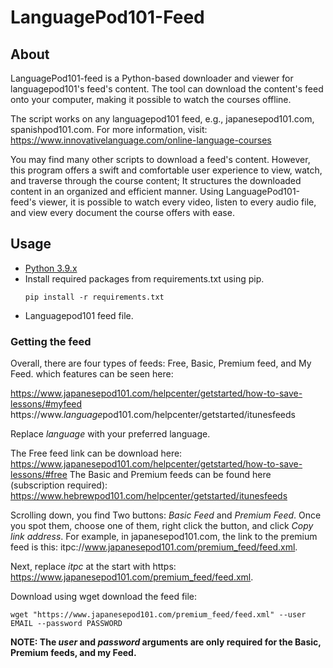 # LanguagePod101-Feed

## About

LanguagePod101-feed is a Python-based downloader and viewer for languagepod101's feed's content. The tool can download the content's feed onto your computer, making it possible to watch the courses offline.

The script works on any languagepod101 feed, e.g., japanesepod101.com, spanishpod101.com. For more information, visit:
https://www.innovativelanguage.com/online-language-courses

You may find many other scripts to download a feed's content. However, this program offers a swift and comfortable user experience to view, watch, and traverse through the course content; It structures the downloaded content in an organized and efficient manner. Using LanguagePod101-feed's viewer, it is possible to watch every video, listen to every audio file, and view every document the course offers with ease.

## Usage

* [Python 3.9.x](python.org)
* Install required packages from requirements.txt using pip.
  ```
  pip install -r requirements.txt
  ```
* Languagepod101 feed file.

### Getting the feed

Overall, there are four types of feeds: Free, Basic, Premium feed, and My Feed. which features can be seen here:

https://www.japanesepod101.com/helpcenter/getstarted/how-to-save-lessons/#myfeed
https://www.*language*pod101.com/helpcenter/getstarted/itunesfeeds

Replace *language* with your preferred language.

The Free feed link can be download here: https://www.japanesepod101.com/helpcenter/getstarted/how-to-save-lessons/#free
The Basic and Premium feeds can be found here (subscription required): https://www.hebrewpod101.com/helpcenter/getstarted/itunesfeeds

Scrolling down, you find Two buttons: *Basic Feed* and *Premium Feed*. Once you spot them, choose one of them, right click the button, and click *Copy link address*.
For example, in japanesepod101.com, the link to the premium feed is this: itpc://www.japanesepod101.com/premium_feed/feed.xml.

Next, replace *itpc* at the start with https: https://www.japanesepod101.com/premium_feed/feed.xml.

Download using wget download the feed file:

```
wget "https://www.japanesepod101.com/premium_feed/feed.xml" --user EMAIL --password PASSWORD
```

**NOTE: The *user* and *password* arguments are only required for the Basic, Premium feeds, and my Feed.**
